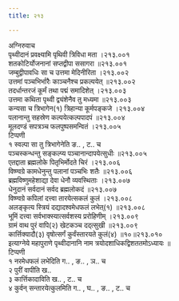 ```yaml
---
title: २१३

---
```

अग्निरुवाच  
पृथ्वीदानं प्रवक्ष्यामि पृथिवी त्रिविधा मता ।२१३.००१  
शतकोटिर्योजनानां सप्तद्वीपा ससागरा ॥२१३.००१  
जम्बुद्वीपावधिः सा च उत्तमा मेदिनीरिता ।२१३.००२  
उत्तमां पञ्चभिर्भारैः काञ्चनैश्च प्रकल्पयेत् ॥२१३.००२  
तदर्धान्तरजं कूर्मं तथा पद्मं समादिशेत् ।२१३.००३  
उत्तमा कथिता पृथ्वी द्व्यंशेनैव तु मध्यमा ॥२१३.००३  
कन्यसा च त्रिभागेन(१) त्रिहान्या कूर्मपङ्कजे ।२१३.००४  
पलानान्तु सहस्रेण कल्पयेत्कल्पपादपं ॥२१३.००४  
मूलदण्डं सपत्रञ्च फलपुष्पसमन्वितं ।२१३.००५  
टिप्पणी  
१ स्वल्पा सा तु त्रिभागेनेति ङ.. , ट.. च  
पञ्चस्कन्धन्तु सङ्कल्प्य पञ्चानान्दापयेत्सुधीः ॥२१३.००५  
एतद्दाता ब्रह्मलोके पितृभिर्मोदते चिरं ।२१३.००६  
विष्ण्वग्रे कामधेनुन्तु पलानां पञ्चभिः शतैः ॥२१३.००६  
ब्रह्मविष्णुमहेशाद्या देवा धेनौ व्यवस्थिताः ।२१३.००७  
धेनुदानं सर्वदानं सर्वद ब्रह्मलोकदं ॥२१३.००७  
विष्ण्वग्रे कपिलां दत्त्वा तारयेत्सकलं कुलं ।२१३.००८  
अलङ्कृत्य स्त्रियं दद्यादश्वमेधफलं लभेत्(१) ॥२१३.००८  
भूमिं दत्त्वा सर्वभाक्स्यात्सर्वशस्य प्ररोहिणीम् ।२१३.००९  
ग्रामं वाथ पुरं वापि(२) खेटकञ्च दद्त्सुखी ॥२१३.००९  
कार्त्तिक्यादौ(३) वृषोत्सर्गं कुर्वंस्तारयते कुलं(४) ॥१०॥२१३.०१०  
इत्याग्नेये महापुराणे पृथ्वीदानानि नाम त्रयोदशाधिकद्विशततमोऽध्यायः ॥  
टिप्पणी  
१ नरमेधफलं लभेदिति ग.. , ङ.. , ञ.. च  
२ पुरीं वापीति ख..  
३ कार्त्तिकादाविति ख.. , ट.. च  
४ कुर्वन् सन्तारयेत्कुलमिति ग.. , घ.. , ङ.. , ट.. च